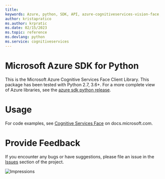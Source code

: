 ```yaml
---
title: 
keywords: Azure, python, SDK, API, azure-cognitiveservices-vision-face, cognitiveservices
author: kristapratico
ms.author: krpratic
ms.date: 02/15/2023
ms.topic: reference
ms.devlang: python
ms.service: cognitiveservices
---
```

# Microsoft Azure SDK for Python

This is the Microsoft Azure Cognitive Services Face Client Library.
This package has been tested with Python 2.7, 3.6+.
For a more complete view of Azure libraries, see the [azure sdk python release](https://aka.ms/azsdk/python/all).


# Usage




For code examples, see [Cognitive Services Face](/python/api/overview/azure/cognitive-services) on docs.microsoft.com.


# Provide Feedback

If you encounter any bugs or have suggestions, please file an issue in the
[Issues](https://github.com/Azure/azure-sdk-for-python/issues)
section of the project. 


![Impressions](https://azure-sdk-impressions.azurewebsites.net/api/impressions/azure-sdk-for-python%2Fazure-cognitiveservices-vision-face%2FREADME.png)

